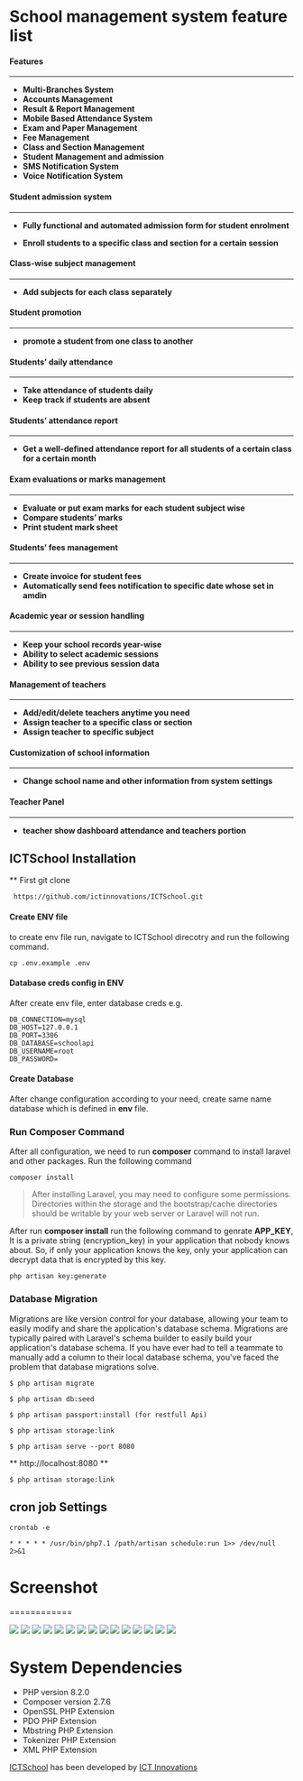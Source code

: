 
School management system feature list
====================================

#### Features
-------------
* __Multi-Branches System__
* __Accounts Management__
* __Result & Report Management__
* __Mobile Based Attendance System__
* __Exam and Paper Management__
* __Fee Management__
* __Class and Section Management__
* __Student Management and admission__
* __SMS Notification  System__
* __Voice Notification System__


#### Student admission system 
-----------------------------
* __Fully functional and automated admission form for student enrolment__

* __Enroll students to a specific class and section for a certain session__

#### Class-wise subject management  
----------------------------------
* __Add subjects for each class separately__

#### Student promotion 
-----------------------
* __promote a student from one class to another__

#### Students’ daily attendance  
-------------------------------
* __Take attendance of students daily__
* __Keep track if students are absent__


#### Students’ attendance report  
---------------------------------
* __Get a well-defined attendance report for all students of a certain class for a certain month__

#### Exam evaluations or marks management   
------------------------------------------
* __Evaluate or put exam marks for each student subject wise__
* __Compare students’ marks__
* __Print student mark sheet__

#### Students’ fees management   
-------------------------------
* __Create invoice for student fees__
* __Automatically send fees notification to specific date whose set in amdin__

#### Academic year or session handling    
---------------------------------------
* __Keep your school records year-wise__
* __Ability to select academic sessions__
* __Ability to see previous session data__

#### Management of teachers     
----------------------------
* __Add/edit/delete teachers anytime you need__
* __Assign teacher to a specific class or section__
* __Assign teacher to specific subject__

#### Customization of school information    
-----------------------------------------
* __Change school name and other information from system settings__

#### Teacher Panel    
-------------------
* __teacher show dashboard attendance and teachers portion__

## ICTSchool Installation


** First git clone
```
 https://github.com/ictinnovations/ICTSchool.git
 ```
#### Create ENV file
to create env file run, navigate to ICTSchool direcotry and run the following command.
```
cp .env.example .env
```
#### Database creds config in ENV

After create env file, enter database creds e.g.
```
DB_CONNECTION=mysql
DB_HOST=127.0.0.1
DB_PORT=3306
DB_DATABASE=schoolapi
DB_USERNAME=root
DB_PASSWORD=
```

#### Create Database
After change configuration according to your need, create same name database which is defined in **env** file.

### Run Composer Command
After all configuration, we need to run **composer** command to install laravel and other packages. Run the following command
```
composer install
```
>After installing Laravel, you may need to configure some permissions. Directories within the storage and the bootstrap/cache directories should be writable by your web server or Laravel will not run.

After run **composer install**  run the following command to genrate **APP_KEY**, It is a private string (encryption_key) in your application that nobody knows about. So, if only your application knows the key, only your application can decrypt data that is encrypted by this key.
```
php artisan key:generate
```
### Database Migration
Migrations are like version control for your database, allowing your team to easily modify and share the application's database schema. Migrations are typically paired with Laravel's schema builder to easily build your application's database schema. If you have ever had to tell a teammate to manually add a column to their local database schema, you've faced the problem that database migrations solve.
```
$ php artisan migrate
```
```
$ php artisan db:seed
```
```
$ php artisan passport:install (for restfull Api)
```
```
$ php artisan storage:link
```
```
$ php artisan serve --port 8080
```
**  http://localhost:8080 **
```
$ php artisan storage:link

```
## cron job Settings
```
crontab -e

* * * * * /usr/bin/php7.1 /path/artisan schedule:run 1>> /dev/null 2>&1

```
# Screenshot
============

<img src="screenshoot/Screenshot(21).png" >
<img src="screenshoot/Screenshot(22).png" >
<img src="screenshoot/Screenshot(23).png" >
<img src="screenshoot/Screenshot(24).png" >
<img src="screenshoot/Screenshot(25).png" >
<img src="screenshoot/Screenshot(26).png" >
<img src="screenshoot/Screenshot(27).png" >
<img src="screenshoot/Screenshot(28).png" >
<img src="screenshoot/Screenshot(29).png" >
<img src="screenshoot/Screenshot(30).png" >
<img src="screenshoot/Screenshot(31).png" >
<img src="screenshoot/Screenshot(32).png" >
<img src="screenshoot/Screenshot(34).png" >
<img src="screenshoot/Screenshot(35).png" >
<img src="screenshoot/Screenshot(33).png" >

System Dependencies
===================
- PHP version 8.2.0
- Composer version 2.7.6
- OpenSSL PHP Extension
- PDO PHP Extension
- Mbstring PHP Extension
- Tokenizer PHP Extension
- XML PHP Extension

[ICTSchool](https://github.com/ictinnovations/ICTSchool) has been developed by [ICT Innovations](https://www.ictinnovations.com/) 

